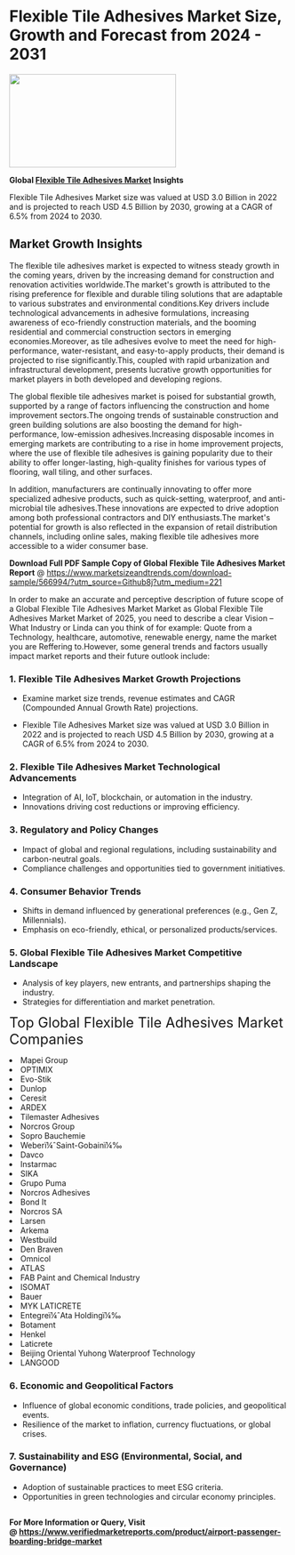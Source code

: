 <H1>Flexible Tile Adhesives Market Size, Growth and Forecast from 2024 - 2031</H1><img class="aligncenter size-medium wp-image-584254" src="https://thirdeyenews.in/wp-content/uploads/2024/09/Global-Market-Research-300x168.jpeg" alt="" width="300" height="168" /><p><strong>Global&nbsp;<a href="https://www.marketsizeandtrends.com/download-sample/566994/?utm_source=Github8j?utm_medium=221">Flexible Tile Adhesives Market</a> Insights</strong></p><p>Flexible Tile Adhesives Market size was valued at USD 3.0 Billion in 2022 and is projected to reach USD 4.5 Billion by 2030, growing at a CAGR of 6.5% from 2024 to 2030.</p><p><h2>Market Growth Insights</h2> <p>The flexible tile adhesives market is expected to witness steady growth in the coming years, driven by the increasing demand for construction and renovation activities worldwide.The market's growth is attributed to the rising preference for flexible and durable tiling solutions that are adaptable to various substrates and environmental conditions.Key drivers include technological advancements in adhesive formulations, increasing awareness of eco-friendly construction materials, and the booming residential and commercial construction sectors in emerging economies.Moreover, as tile adhesives evolve to meet the need for high-performance, water-resistant, and easy-to-apply products, their demand is projected to rise significantly.This, coupled with rapid urbanization and infrastructural development, presents lucrative growth opportunities for market players in both developed and developing regions.</p> <p>The global flexible tile adhesives market is poised for substantial growth, supported by a range of factors influencing the construction and home improvement sectors.The ongoing trends of sustainable construction and green building solutions are also boosting the demand for high-performance, low-emission adhesives.Increasing disposable incomes in emerging markets are contributing to a rise in home improvement projects, where the use of flexible tile adhesives is gaining popularity due to their ability to offer longer-lasting, high-quality finishes for various types of flooring, wall tiling, and other surfaces.</p> <p>In addition, manufacturers are continually innovating to offer more specialized adhesive products, such as quick-setting, waterproof, and anti-microbial tile adhesives.These innovations are expected to drive adoption among both professional contractors and DIY enthusiasts.The market's potential for growth is also reflected in the expansion of retail distribution channels, including online sales, making flexible tile adhesives more accessible to a wider consumer base.</p> <p><span class=""><strong>Download Full PDF Sample Copy of Global Flexible Tile Adhesives Market Report</strong> @ <a href="https://www.marketsizeandtrends.com/download-sample/566994/?utm_source=Github8j?utm_medium=221" target="_blank">https://www.marketsizeandtrends.com/download-sample/566994/?utm_source=Github8j?utm_medium=221</a></span></p><p>In order to make an accurate and perceptive description of future scope of a Global&nbsp;Flexible Tile Adhesives Market Market as Global&nbsp;Flexible Tile Adhesives Market Market of 2025, you need to describe a clear Vision &ndash; What Industry or Linda can you think of for example: Quote from a Technology, healthcare, automotive, renewable energy, name the market you are Reffering to.However, some general trends and factors usually impact market reports and their future outlook include:</p><h3>1.&nbsp;<strong>Flexible Tile Adhesives Market Growth Projections</strong></h3><ul><li>Examine market size trends, revenue estimates and CAGR (Compounded Annual Growth Rate) projections.</li><li><p>Flexible Tile Adhesives Market size was valued at USD 3.0 Billion in 2022 and is projected to reach USD 4.5 Billion by 2030, growing at a CAGR of 6.5% from 2024 to 2030.</p></li></ul><h3>2.&nbsp;<strong>Flexible Tile Adhesives Market Technological Advancements</strong></h3><ul><li>Integration of AI, IoT, blockchain, or automation in the industry.</li><li>Innovations driving cost reductions or improving efficiency.</li></ul><h3>3.&nbsp;<strong>Regulatory and Policy Changes</strong></h3><ul><li>Impact of global and regional regulations, including sustainability and carbon-neutral goals.</li><li>Compliance challenges and opportunities tied to government initiatives.</li></ul><h3>4.&nbsp;<strong>Consumer Behavior Trends</strong></h3><ul><li>Shifts in demand influenced by generational preferences (e.g., Gen Z, Millennials).</li><li>Emphasis on eco-friendly, ethical, or personalized products/services.</li></ul><h3>5.&nbsp;<strong>Global Flexible Tile Adhesives Market Competitive Landscape</strong></h3><ul><li>Analysis of key players, new entrants, and partnerships shaping the industry.</li><li>Strategies for differentiation and market penetration.</li></ul><p data-pm-slice="1 1 []"><span style="color: inherit; font-family: inherit; font-size: 25px;">Top Global Flexible Tile Adhesives Market Companies</span></p><div class="" data-test-id=""><p><li>Mapei Group</li><li> OPTIMIX</li><li> Evo-Stik</li><li> Dunlop</li><li> Ceresit</li><li> ARDEX</li><li> Tilemaster Adhesives</li><li> Norcros Group</li><li> Sopro Bauchemie</li><li> Weberï¼ˆSaint-Gobainï¼‰</li><li> Davco</li><li> Instarmac</li><li> SIKA</li><li> Grupo Puma</li><li> Norcros Adhesives</li><li> Bond It</li><li> Norcros SA</li><li> Larsen</li><li> Arkema</li><li> Westbuild</li><li> Den Braven</li><li> Omnicol</li><li> ATLAS</li><li> FAB Paint and Chemical Industry</li><li> ISOMAT</li><li> Bauer</li><li> MYK LATICRETE</li><li> Entegreï¼ˆAta Holdingï¼‰</li><li> Botament</li><li> Henkel</li><li> Laticrete</li><li> Beijing Oriental Yuhong Waterproof Technology</li><li> LANGOOD</li></p></div><h3>6.&nbsp;<strong>Economic and Geopolitical Factors</strong></h3><ul><li>Influence of global economic conditions, trade policies, and geopolitical events.</li><li>Resilience of the market to inflation, currency fluctuations, or global crises.</li></ul><h3>7.&nbsp;<strong>Sustainability and ESG (Environmental, Social, and Governance)</strong></h3><ul><li>Adoption of sustainable practices to meet ESG criteria.</li><li>Opportunities in green technologies and circular economy principles.</li></ul><h2><strong style="font-size: 14px;">For More Information or Query, Visit @&nbsp;</strong><a style="background-color: #ffffff; font-size: 14px;" href="https://www.marketsizeandtrends.com/report/flexible-tile-adhesives-market/" target="_blank">https://www.verifiedmarketreports.com/product/airport-passenger-boarding-bridge-market</a></h2>